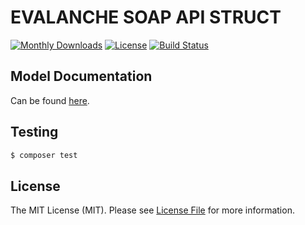 # EVALANCHE SOAP API STRUCT

[![Monthly Downloads](https://poser.pugx.org/scn/evalanche-soap-api-struct/d/monthly)](https://packagist.org/packages/scn/evalanche-soap-api-struct)
[![License](https://poser.pugx.org/scn/evalanche-soap-api-struct/license)](LICENSE)
[![Build Status](https://travis-ci.org/SC-Networks/evalanche-soap-api-struct.svg?branch=master)](https://travis-ci.org/SC-Networks/evalanche-soap-api-struct)

## Model Documentation

Can be found [here](/docs/index.md).

## Testing

``` bash
$ composer test
```

## License

The MIT License (MIT). Please see [License File](LICENSE.md) for more information.